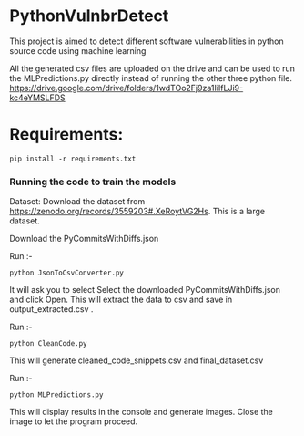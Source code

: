 # PythonVulnbrDetect
This project is aimed to detect different software vulnerabilities in python source code using machine learning 

All the generated csv files are uploaded on the drive and can be used to run the MLPredictions.py directly instead of running the other three python file. https://drive.google.com/drive/folders/1wdTOo2Fj9za1IiIfLJi9-kc4eYMSLFDS

# Requirements: 
```
pip install -r requirements.txt
```
### Running the code to train the models
Dataset:
Download the dataset from https://zenodo.org/records/3559203#.XeRoytVG2Hs. This is a large dataset.


Download the PyCommitsWithDiffs.json 


Run :-
```
python JsonToCsvConverter.py
```
It will ask you to select 
Select the downloaded PyCommitsWithDiffs.json and click Open.
This will extract the data to csv and save in output_extracted.csv .


Run :-
```
python CleanCode.py
```


This will generate cleaned_code_snippets.csv and final_dataset.csv


Run :-
```
python MLPredictions.py
```
This will display results in the console and generate images.
Close the image to let the program proceed.

